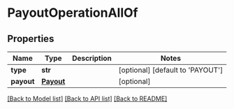 # PayoutOperationAllOf

## Properties
Name | Type | Description | Notes
------------ | ------------- | ------------- | -------------
**type** | **str** |  | [optional] [default to 'PAYOUT']
**payout** | [**Payout**](Payout.md) |  | [optional] 

[[Back to Model list]](../README.md#documentation-for-models) [[Back to API list]](../README.md#documentation-for-api-endpoints) [[Back to README]](../README.md)


